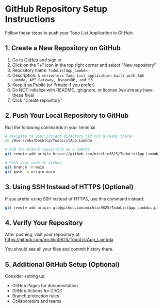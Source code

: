 # GitHub Repository Setup Instructions

Follow these steps to push your Todo List Application to GitHub:

## 1. Create a New Repository on GitHub

1. Go to [GitHub](https://github.com/) and sign in
2. Click on the "+" icon in the top right corner and select "New repository"
3. Repository name: `TodoListApp_Lambda`
4. Description: `A serverless Todo List application built with AWS Lambda, API Gateway, DynamoDB, and S3`
5. Keep it as Public (or Private if you prefer)
6. Do NOT initialize with README, .gitignore, or license (we already have these files)
7. Click "Create repository"

## 2. Push Your Local Repository to GitHub

Run the following commands in your terminal:

```bash
# Navigate to your project directory (if not already there)
cd /Users/mba/Desktop/TodoListApp_Lambda

# Add the GitHub repository as a remote
git remote add origin https://github.com/michlin0825/TodoListApp_Lambda.git

# Push your code to GitHub
git branch -M main
git push -u origin main
```

## 3. Using SSH Instead of HTTPS (Optional)

If you prefer using SSH instead of HTTPS, use this command instead:

```bash
git remote add origin git@github.com:michlin0825/TodoListApp_Lambda.git
```

## 4. Verify Your Repository

After pushing, visit your repository at:
https://github.com/michlin0825/TodoListApp_Lambda

You should see all your files and commit history there.

## 5. Additional GitHub Setup (Optional)

Consider setting up:
- GitHub Pages for documentation
- GitHub Actions for CI/CD
- Branch protection rules
- Collaborators and teams
